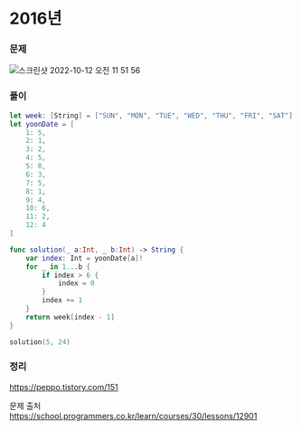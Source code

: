 #  2016년

### 문제
![스크린샷 2022-10-12 오전 11 51 56](https://user-images.githubusercontent.com/64088377/195238667-a9ce719b-e7a6-4c18-a166-083d7200238e.png)


### 풀이 <br>
```swift 
let week: [String] = ["SUN", "MON", "TUE", "WED", "THU", "FRI", "SAT"]
let yoonDate = [
    1: 5,
    2: 1,
    3: 2,
    4: 5,
    5: 0,
    6: 3,
    7: 5,
    8: 1,
    9: 4,
    10: 6,
    11: 2,
    12: 4
]

func solution(_ a:Int, _ b:Int) -> String {
    var index: Int = yoonDate[a]!
    for _ in 1...b {
        if index > 6 {
            index = 0
        } 
        index += 1
    }
    return week[index - 1]
}

solution(5, 24)

```

### 정리 <br>
https://peppo.tistory.com/151

문제 출처 <br>
https://school.programmers.co.kr/learn/courses/30/lessons/12901
